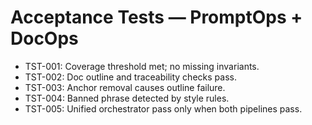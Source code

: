 # Acceptance Tests — PromptOps + DocOps
- TST-001: Coverage threshold met; no missing invariants.
- TST-002: Doc outline and traceability checks pass.
- TST-003: Anchor removal causes outline failure.
- TST-004: Banned phrase detected by style rules.
- TST-005: Unified orchestrator pass only when both pipelines pass.
